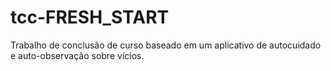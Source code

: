 # tcc-FRESH_START
Trabalho de conclusão de curso baseado em um aplicativo de autocuidado e auto-observação sobre vícios.

